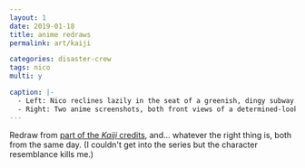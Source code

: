 ```yaml
---
layout: 1
date: 2019-01-18
title: anime redraws
permalink: art/kaiji

categories: disaster-crew
tags: nico
multi: y

caption: |-
  - Left: Nico reclines lazily in the seat of a greenish, dingy subway.
  - Right: Two anime screenshots, both front views of a determined-looking guy, hand raised off to the side; one is from <i>Kaiji</i>, and the other is from [the "<b>100%</b> you are my fuckign girlfriend" meme](https://i.kym-cdn.com/photos/images/original/000/668/747/a7c.png). Below these is a sketch of Nico making a similar face+pose. It is very stupid.
---
```

Redraw from [part of the <i>Kaiji</i> credits](https://www.youtube.com/watch?v=qEHcjRpWV0s), and... whatever the right thing is, both from the same day. (I couldn't get into the series but the character resemblance kills me.)